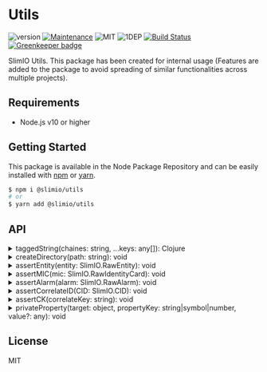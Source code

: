 # Utils
![version](https://img.shields.io/badge/dynamic/json.svg?url=https://raw.githubusercontent.com/SlimIO/Utils/master/package.json&query=$.version&label=Version)
[![Maintenance](https://img.shields.io/badge/Maintained%3F-yes-green.svg)](https://github.com/SlimIO/github/commit-activity)
![MIT](https://img.shields.io/github/license/mashape/apistatus.svg)
![1DEP](https://img.shields.io/badge/Dependencies-1-yellow.svg)
[![Build Status](https://travis-ci.com/SlimIO/Utils.svg?branch=master)](https://travis-ci.com/SlimIO/Utils) [![Greenkeeper badge](https://badges.greenkeeper.io/SlimIO/Utils.svg)](https://greenkeeper.io/)

SlimIO Utils. This package has been created for internal usage (Features are added to the package to avoid spreading of similar functionalities across multiple projects).

## Requirements
- Node.js v10 or higher

## Getting Started

This package is available in the Node Package Repository and can be easily installed with [npm](https://docs.npmjs.com/getting-started/what-is-npm) or [yarn](https://yarnpkg.com).

```bash
$ npm i @slimio/utils
# or
$ yarn add @slimio/utils
```

## API

<details><summary>taggedString(chaines: string, ...keys: any[]): Clojure</summary>
<br />

This method is inspired from Tagged Literal (look at the [MDN Documentation](https://developer.mozilla.org/fr/docs/Web/JavaScript/Reference/Litt%C3%A9raux_gabarits))

Useful to build string templates:
```js
const { strictEqual } = require("assert");
const tpl = taggedString`hello ${0}`;

strictEqual(tpl("fraxken"), "hello fraxken");
```

Template properties can be either **index** or **key**:
```js
const { strictEqual } = require("assert");
const tpl = taggedString`hello ${"name"}`;

strictEqual(tpl({ name: "fraxken" }), "hello fraxken");
```
</details>

<details><summary>createDirectory(path: string): void</summary>
<br />

Create a directory at the given path. This method trigger `fs.mkdir` but catch the **ENOENT** error if the directory exist.
</details>

<details><summary>assertEntity(entity: SlimIO.RawEntity): void</summary>
<br />

Assert an Entity Object.
```js
assertEntity({
    name: "myEntity",
    description: "desc",
    parent: 10,
    descriptors: {}
});
```
</details>

<details><summary>assertMIC(mic: SlimIO.RawIdentityCard): void</summary>
<br />

Assert an MicIdentityCard Object.
```js
assertMIC({
    name: "myMIC",
    entityId: 1,
    unit: "unit",
    interval: 10,
    max: 100,
    description: "desc"
});
```
</details>

<details><summary>assertAlarm(alarm: SlimIO.RawAlarm): void</summary>
<br />

Assert an Alarm Object.
```js
assertAlarm({
    message: "message",
    severity: 1,
    entityId: 2,
    correlateKey: "test_corrKey"
});
```
</details>

<details><summary>assertCorrelateID(CID: SlimIO.CID): void</summary>
<br />

Assert a correlate id (Alarm correlate id).
```js
assertCorrelateID("1#test_corrkey");
```
</details>

<details><summary>assertCK(correlateKey: string): void</summary>
<br />

Assert a correlate key (Alarm correlate key).
```js
assertCK("test_corrkey");
```
</details>

<details><summary>privateProperty(target: object, propertyKey: string|symbol|number, value?: any): void</summary>
<br />

Define a private (**non-enumable**, **non-configurable**) property on the target.

```js
const assert = require("assert");

const obj = {};
privateProperty(obj, "foo", "bar");
assert.deepEqual(Object.keys(obj), []);

obj.foo = "world!";
assert.strictEqual(obj.foo, "world!");
assert.throws(() => {
    delete obj.foo;
}, { name: 'TypeError' });
```
</details>

## License
MIT
